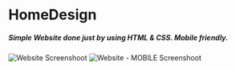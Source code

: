 # HomeDesign
##### Simple Website done just by using HTML & CSS. Mobile friendly.

![Website Screenshoot](https://i.ibb.co/crLMmjs/ludzik940-github-io-Home-Design.png)
![Website - MOBILE Screenshoot](https://i.ibb.co/4dnDcgz/ludzik940-github-io-Home-Design-mobile.png)
